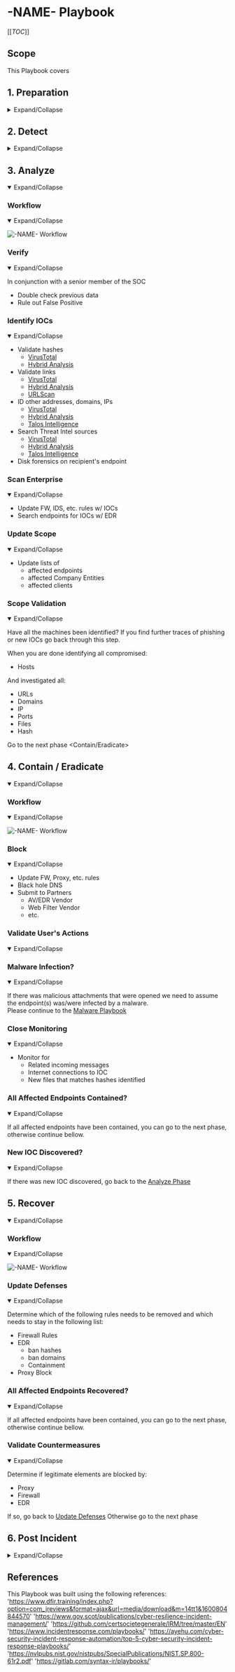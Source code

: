 # -NAME- Playbook

[[_TOC_]]

## Scope

This Playbook covers

## 1. Preparation

<details>
  <summary>Expand/Collapse</summary>

- Create and maintain a list of  
  - all domains owned by Company.
    - This can prevent you from taking actions against our own domains
  - all people of can register domains
- Create email template
  - to notify all employees of ongoing phishing campaing against the organization
  - to contact hosting companies for domain take down
  - to inform 3rd party to take actions against phishing on there infra (Microsoft, Fedex, Apple, etc.)
- Ensure that:
  - Mail anti-malware/anti-spam/anti-phish solutions are in place.
  - Users know how to report phish
  - Detection exists for office documents spawning processes
    - PowerShell
    - CMD
    - WMI
    - MSHTA
    - Etc.
- Perform fire drill to ensure all aspects of the Playbook are working
  - After publication
  - At least once a year
  - Test/Validate:
    - [Customer's Cards](Customers)
    - Internal Contact and Escalation Paths
- Review threat intelligence for
  - threats to the organization,
  - brands and the sector,
  - common patterns
  - newly developing risks and vulnerabilities
- Ensure  appropriate  access  to  any  necessary  documentation  and  information, including out-of-hours access, for the following
  - IR Playbooks to highlight information security risks faced by employees, including:
  - Phishing attacks and malicious emails;
  - Ransomware;
  - Reporting a suspected cyber incident.

### Tool Access and Provisioning

#### Tool1

Please refer to [Tool1 Documentation](../Products/TOOL.md)

#### Tool2

Please refer to [Tool2 Documentation](../Products/TOOL.md)

### Assets List

- A list of assets and owner should exists and be available for the following
  - Customers Assets
    - Owners
    - Contacts
    - Pre authorized actions
  - Company Assets
    - Owners
    - Contacts
    - Administrators
    - Pre authorized actions
- Type of assets inventory needed
  - Endpoints
  - Servers
  - Network Equipment
  - Security Appliances
  - Network Ranges
    - Public
    - Private
    - VPN / Out of Band
      - Employees
      - Partners
      - Clients

</details>

## 2. Detect

<details>
<summary>Expand/Collapse</summary>

### Workflow

<details open>
<summary>Expand/Collapse</summary>

![-NAME- Workflow](Workflows/-NAME--Workflow-Detect.png)

</details>

### Identify Threat Indicators

<details open>
<summary>Expand/Collapse</summary>

#### Alerts

Alerts are be generated by different systems owned by the SOC team. The main sources for alerts are

- ITSM Tickets
- SIEM
- Anti-Virus / EDR
- Reports
  - DNS
  - Web Proxy
- Errors from mail servers

#### Notifications

Notifications are coming from external sources usually via email, Teams or phone. The main sources for notifications are

- Users (internal)
- Recipients of emails (external)
- Third Parties
- ISP
- Mail Providers

</details>

### Identify Risks Factors

<details open>
<summary>Expand/Collapse</summary>

#### Common

- Credential Theft
- Malware Delivery
- Criminal Activities
  - Blackmail / Ransom

#### Company Specific

- Financial Losses
  - Loss of contract
  - Contract not renewed
  - Lower bid to our clients
  - Fines
    - Regulation

</details>

### Data Collection

This section describe the information that should be collected and documented about the incident  
There is a lot of resources to help you with that phase [here](../Tools/README.md)

<details open>
<summary>Expand/Collapse</summary>

Domains

- Reputation
- Registrar
- Owner
- IP
- Multistage / Redirect
- Technologies of the site
  - WordPress
  - Joomla
  - Custom Page (credential phish)

IP

- Reputation
- Owner
- Geo Location
- Other domains on that IP

</details>

### Categorize

<details open>
<summary>Expand/Collapse</summary>

Determine type of

</details>

### Triage

<details open>
<summary>Expand/Collapse</summary>

Determine

- Impact
  - Of
  - Financial
  - Data loss
- Scope (Nb of people)

</details>
</details>
</details>

## 3. Analyze

<details open>
<summary>Expand/Collapse</summary>

### Workflow

<details open>
<summary>Expand/Collapse</summary>

![-NAME- Workflow](Workflows/-NAME--Workflow-Analyze.png)

</details>

### Verify

<details open>
<summary>Expand/Collapse</summary>

In conjunction with a senior member of the SOC

- Double check previous data
- Rule out False Positive

</details>

### Identify IOCs

<details open>
<summary>Expand/Collapse</summary>

- Validate hashes
  - [VirusTotal](../Tools/README.md#virus-total)
  - [Hybrid Analysis](Tools/README.md#hybrid-analysis)
- Validate links
  - [VirusTotal](../Tools/README.md#virus-total)
  - [Hybrid Analysis](../Tools/README.md#hybrid-analysis)
  - [URLScan](../Tools/README.md#urlscan)
- ID other addresses, domains, IPs
  - [VirusTotal](../Tools/README.md#virus-total)
  - [Hybrid Analysis](../Tools/README.md#hybrid-analysis)
  - [Talos Intelligence](../Tools/README.md#hybrid-analysis)
- Search Threat Intel sources
  - [VirusTotal](../Tools/README.md#virus-total)
  - [Hybrid Analysis](../Tools/README.md#hybrid-analysis)
  - [Talos Intelligence](../Tools/README.md#hybrid-analysis)
- Disk forensics on recipient's endpoint

</details>

### Scan Enterprise

<details open>
<summary>Expand/Collapse</summary>

- Update FW, IDS, etc. rules w/ IOCs
- Search endpoints for IOCs w/ EDR

</details>

### Update Scope

<details open>
<summary>Expand/Collapse</summary>

- Update lists of
  - affected endpoints
  - affected Company Entities
  - affected clients

</details>

### Scope Validation

<details open>
<summary>Expand/Collapse</summary>

Have all the machines been identified? 
If you find further traces of phishing or new IOCs go back through this step.  

When you are done identifying all compromised:

- Hosts

And investigated all:

- URLs
- Domains
- IP
- Ports
- Files
- Hash

Go to the next phase <Contain/Eradicate>

</details>

</details>

## 4. Contain / Eradicate

<details open>
<summary>Expand/Collapse</summary>

### Workflow

<details open>
<summary>Expand/Collapse</summary>

![-NAME- Workflow](Workflows/-NAME--Workflow-Contain_Eradicate.png)

</details>

### Block

<details open>
<summary>Expand/Collapse</summary>

- Update FW, Proxy, etc. rules
- Black hole DNS
- Submit to Partners
  - AV/EDR Vendor
  - Web Filter Vendor
  - etc.

</details>

### Validate User's Actions

<details open>
<summary>Expand/Collapse</summary>

</details>

### Malware Infection?

<details open>
<summary>Expand/Collapse</summary>

If there was malicious attachments that were opened we need to assume the endpoint(s) was/were infected by a malware.  
Please continue to the [Malware Playbook](../IRP-Malware/README.md)  

</details>

### Close Monitoring

<details open>
<summary>Expand/Collapse</summary>

- Monitor for
  - Related incoming messages
  - Internet connections to IOC
  - New files that matches hashes identified

</details>

### All Affected Endpoints Contained?

<details open>
<summary>Expand/Collapse</summary>

If all affected endpoints have been contained, you can go to the next phase, otherwise continue bellow.  

</details>

### New IOC Discovered?

<details open>
<summary>Expand/Collapse</summary>

If there was new IOC discovered, go back to the [Analyze Phase](README.md#3-analyze)
</details>
</details>

## 5. Recover

<details open>
<summary>Expand/Collapse</summary>

### Workflow

<details open>
<summary>Expand/Collapse</summary>

![-NAME- Workflow](Workflows/-NAME--Workflow-Recover.png)

</details>

### Update Defenses

<details open>
<summary>Expand/Collapse</summary>

Determine which of the following rules needs to be removed and which needs to stay in the following list:

- Firewall Rules
- EDR
  - ban hashes
  - ban domains
  - Containment
- Proxy Block

</details>

### All Affected Endpoints Recovered?

<details open>
<summary>Expand/Collapse</summary>

If all affected endpoints have been contained, you can go to the next phase, otherwise continue bellow.  

</details>

### Validate Countermeasures

<details open>
<summary>Expand/Collapse</summary>

Determine if legitimate elements are blocked by:

- Proxy
- Firewall
- EDR

If so, go back to [Update Defenses](README.md#update-defenses)
Otherwise go to the next phase <Post Incident>

</details>
</details>

## 6. Post Incident

<details>
<summary>Expand/Collapse</summary>

### Workflow

<details open>
<summary>Expand/Collapse</summary>

![-NAME- Workflow](Workflows/-NAME--Workflow-Post_Incident.png)

</details>

### Incident Review

<details open>
<summary>Expand/Collapse</summary>

- What worked
- What didn't work

</details>

### Update Mode of Operation

<details open>
<summary>Expand/Collapse</summary>

Update the following documents as required:

- Policies
- Processes
- Procedures
- Playbooks
- Run books

Update Detection Rules in:

- SIEM
- Anti-Spam
- Malware Gateway
- EDR
- Other security solution

</details>

### Review Defensive Posture

<details open>
<summary>Expand/Collapse</summary>

- Schedule review of newly introduced rules in6 months
- Are the following still applicable
  - Firewall Rules
  - Proxy Rules for C2
  - AV / EDR custom Signatures
  - IPS Signatures

</details>

### User Awareness Training

<details open>
<summary>Expand/Collapse</summary>

</details>

</details>

## References

This Playbook was built using the following references:  
'https://www.dfir.training/index.php?option=com_jreviews&format=ajax&url=media/download&m=14tt1&1600804844570'
'https://www.gov.scot/publications/cyber-resilience-incident-management/'
'https://github.com/certsocietegenerale/IRM/tree/master/EN'
'https://www.incidentresponse.com/playbooks/'
'https://ayehu.com/cyber-security-incident-response-automation/top-5-cyber-security-incident-response-playbooks/'
'https://nvlpubs.nist.gov/nistpubs/SpecialPublications/NIST.SP.800-61r2.pdf'
'https://gitlab.com/syntax-ir/playbooks/'
